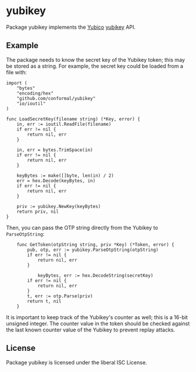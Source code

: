 yubikey
=======

Package yubikey implements the [Yubico](http://www.yubico.com) [yubikey](http://www.yubico.com/products/yubikey-hardware/) API.

## Example

The package needs to know the secret key of the Yubikey token; this
may be stored as a string. For example, the secret key could be
loaded from a file with:

```
import (
	"bytes"
	"encoding/hex"
	"github.com/conformal/yubikey"
	"io/ioutil"
)

func LoadSecretKey(filename string) (*Key, error) {
	in, err := ioutil.ReadFile(filename)
	if err != nil {
		return nil, err
	}

	in, err = bytes.TrimSpace(in)
	if err != nil {
		return nil, err
	}

	keyBytes := make([]byte, len(in) / 2)
	err = hex.Decode(keyBytes, in)
	if err != nil {
		return nil, err
	}

	priv := yubikey.NewKey(keyBytes)
	return priv, nil
}
```

Then, you can pass the OTP string directly from the Yubikey to
`ParseOtpString`:

```
	func GetToken(otpString string, priv *Key) (*Token, error) {
		pub, otp, err := yubikey.ParseOtpString(otpString)
		if err != nil {
			return nil, err
		}

	        keyBytes, err := hex.DecodeString(secretKey)
		if err != nil {
			return nil, err
		}
		t, err := otp.Parse(priv)
		return t, nil
	}
```

It is important to keep track of the Yubikey's counter as well;
this is a 16-bit unsigned integer. The counter value in the token
should be checked against the last known counter value of the
Yubikey to prevent replay attacks.

## License

Package yubikey is licensed under the liberal ISC License.
